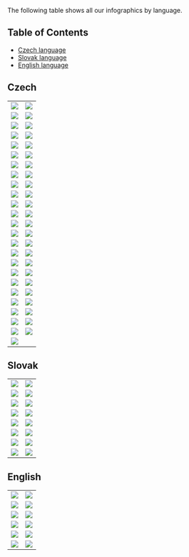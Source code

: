The following table shows all our infographics by language.

## Table of Contents

* [Czech language](#czech)
* [Slovak language](#slovak)
* [English language](#english)

## Czech

<table>
<tbody>
<tr>
  <td><img src="./_thumbnails/cs-2018-scenar-energynautics-600.png"></td>
  <td><img src="./_thumbnails/cs-2019-scenar-necp-600.png"></td>
</tr>
<tr>
  <td><img src="./_thumbnails/cs-2020-scenar-bloombergnef-600.png"></td>
  <td><img src="./_thumbnails/cs-2020-scenar-ember-600.png"></td>
</tr>
<tr>
  <td><img src="./_thumbnails/cs-adaptacni-strategie-cr-600.png"></td>
  <td><img src="./_thumbnails/cs-body-zlomu-1-600.png"></td>
</tr>
<tr>
  <td><img src="./_thumbnails/cs-body-zlomu-2-600.png"></td>
  <td><img src="./_thumbnails/cs-body-zlomu-3-600.png"></td>
</tr>
<tr>
  <td><img src="./_thumbnails/cs-cykly-koncentrace-co2-600.png"></td>
  <td><img src="./_thumbnails/cs-elektrina-cr-600.png"></td>
</tr>
<tr>
  <td><img src="./_thumbnails/cs-elektrina-na-osobu-eu-600.png"></td>
  <td><img src="./_thumbnails/cs-elektrina-na-osobu-svet-600.png"></td>
</tr>
<tr>
  <td><img src="./_thumbnails/cs-elektrina-svet-600.png"></td>
  <td><img src="./_thumbnails/cs-emise-cr-600.png"></td>
</tr>
<tr>
  <td><img src="./_thumbnails/cs-emise-cr-detail-600.png"></td>
  <td><img src="./_thumbnails/cs-emise-cr-detail-na-osobu-600.png"></td>
</tr>
<tr>
  <td><img src="./_thumbnails/cs-emise-cr-na-osobu-abs-600.png"></td>
  <td><img src="./_thumbnails/cs-emise-cr-vyvoj-600.png"></td>
</tr>
<tr>
  <td><img src="./_thumbnails/cs-emise-eu-600.png"></td>
  <td><img src="./_thumbnails/cs-emise-eu-na-osobu-600.png"></td>
</tr>
<tr>
  <td><img src="./_thumbnails/cs-emise-eu-poradi-600.png"></td>
  <td><img src="./_thumbnails/cs-emise-sr-600.png"></td>
</tr>
<tr>
  <td><img src="./_thumbnails/cs-emise-sr-detail-600.png"></td>
  <td><img src="./_thumbnails/cs-emise-svet-600.png"></td>
</tr>
<tr>
  <td><img src="./_thumbnails/cs-emise-svet-na-hdp-600.png"></td>
  <td><img src="./_thumbnails/cs-emise-svet-na-osobu-600.png"></td>
</tr>
<tr>
  <td><img src="./_thumbnails/cs-emise-vybrane-staty-600.png"></td>
  <td><img src="./_thumbnails/cs-emisni-intenzity-600.png"></td>
</tr>
<tr>
  <td><img src="./_thumbnails/cs-emisni-scenare-pariz-600.png"></td>
  <td><img src="./_thumbnails/cs-extremni-dny-brno-600.png"></td>
</tr>
<tr>
  <td><img src="./_thumbnails/cs-extremni-dny-praha-600.png"></td>
  <td><img src="./_thumbnails/cs-fosilni-emise-600.png"></td>
</tr>
<tr>
  <td><img src="./_thumbnails/cs-historie-sklenikoveho-efektu-600.png"></td>
  <td><img src="./_thumbnails/cs-koncentrace-co2-600.png"></td>
</tr>
<tr>
  <td><img src="./_thumbnails/cs-mapa-zmeny-teploty-600.png"></td>
  <td><img src="./_thumbnails/cs-mitigacni-opatreni-mmf-600.png"></td>
</tr>
<tr>
  <td><img src="./_thumbnails/cs-nejvetsi-emitenti-cr-600.png"></td>
  <td><img src="./_thumbnails/cs-potencial-zpusobu-snizeni-emisi-600.png"></td>
</tr>
<tr>
  <td><img src="./_thumbnails/cs-scenar-transformace-elektroenergetiky-600.png"></td>
  <td><img src="./_thumbnails/cs-schema-klimaticke-zmeny-600.png"></td>
</tr>
<tr>
  <td><img src="./_thumbnails/cs-srovnani-scenaru-600.png"></td>
  <td><img src="./_thumbnails/cs-svetove-dohody-600.png"></td>
</tr>
<tr>
  <td><img src="./_thumbnails/cs-teplota-22000-let-600.png"></td>
  <td><img src="./_thumbnails/cs-teplota-cr-600.png"></td>
</tr>
<tr>
  <td><img src="./_thumbnails/cs-teplota-cr-mesice-600.png"></td>
  <td><img src="./_thumbnails/cs-teplotni-anomalie-600.png"></td>
</tr>
<tr>
  <td><img src="./_thumbnails/cs-trend-teplot-cr-600.png"></td>
  <td><img src="./_thumbnails/cs-uhelny-phaseout-eu-600.png"></td>
</tr>
<tr>
  <td><img src="./_thumbnails/cs-zpoplatneni-emisi-svet-600.png"></td>
  <td></td>
</tr>
</tbody>
</table>

## Slovak

<table>
<tbody>
<tr>
  <td><img src="./_thumbnails/sk-body-zlomu-1-600.png"></td>
  <td><img src="./_thumbnails/sk-body-zlomu-2-600.png"></td>
</tr>
<tr>
  <td><img src="./_thumbnails/sk-body-zlomu-3-600.png"></td>
  <td><img src="./_thumbnails/sk-cykly-koncentracie-co2-600.png"></td>
</tr>
<tr>
  <td><img src="./_thumbnails/sk-elektrina-na-osobu-eu-600.png"></td>
  <td><img src="./_thumbnails/sk-elektrina-na-osobu-svet-600.png"></td>
</tr>
<tr>
  <td><img src="./_thumbnails/sk-elektrina-svet-600.png"></td>
  <td><img src="./_thumbnails/sk-emisie-sr-600.png"></td>
</tr>
<tr>
  <td><img src="./_thumbnails/sk-emisie-sr-detail-600.png"></td>
  <td><img src="./_thumbnails/sk-emisie-svet-600.png"></td>
</tr>
<tr>
  <td><img src="./_thumbnails/sk-emisne-scenare-pariz-600.png"></td>
  <td><img src="./_thumbnails/sk-koncentracia-co2-600.png"></td>
</tr>
<tr>
  <td><img src="./_thumbnails/sk-mapa-zmeny-teploty-600.png"></td>
  <td><img src="./_thumbnails/sk-schema-klimatickej-zmeny-600.png"></td>
</tr>
<tr>
  <td><img src="./_thumbnails/sk-teplota-22000-rokov-600.png"></td>
  <td><img src="./_thumbnails/sk-teplotna-anomalia-600.png"></td>
</tr>
</tbody>
</table>

## English

<table>
<tbody>
<tr>
  <td><img src="./_thumbnails/en-2018-study-energynautics-600.png"></td>
  <td><img src="./_thumbnails/en-2019-study-necp-600.png"></td>
</tr>
<tr>
  <td><img src="./_thumbnails/en-2020-study-bloomberg-600.png"></td>
  <td><img src="./_thumbnails/en-2020-study-ember-600.png"></td>
</tr>
<tr>
  <td><img src="./_thumbnails/en-climate-change-schema-600.png"></td>
  <td><img src="./_thumbnails/en-coal-phase-out-eu-600.png"></td>
</tr>
<tr>
  <td><img src="./_thumbnails/en-electricity-czechia-600.png"></td>
  <td><img src="./_thumbnails/en-emission-pathways-paris-600.png"></td>
</tr>
<tr>
  <td><img src="./_thumbnails/en-emissions-czechia-600.png"></td>
  <td><img src="./_thumbnails/en-emissions-czechia-detail-600.png"></td>
</tr>
<tr>
  <td><img src="./_thumbnails/en-per-capita-electricity-production-eu-600.png"></td>
  <td><img src="./_thumbnails/en-transition-studies-comparison-600.png"></td>
</tr>
</tbody>
</table>
